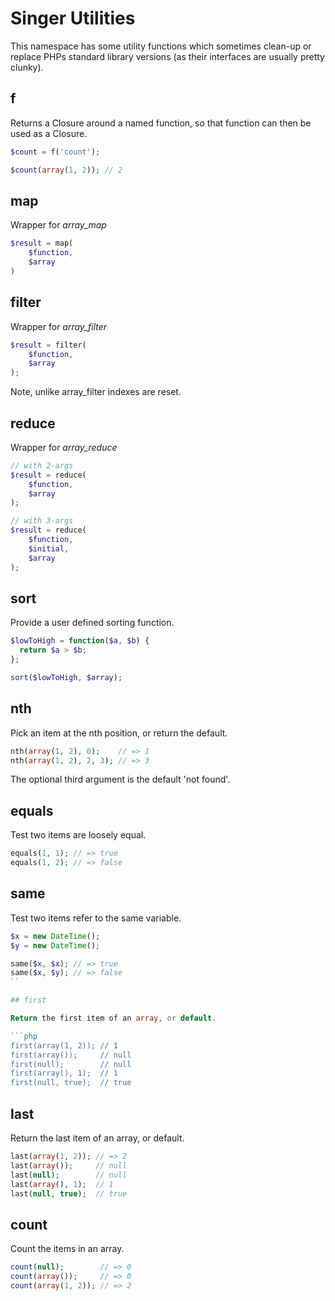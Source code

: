 
# Singer Utilities

This namespace has some utility functions which sometimes clean-up
or replace PHPs standard library versions (as their interfaces are
usually pretty clunky).

## f

Returns a Closure around a named function, so that function can then
be used as a Closure.

```php
$count = f('count');

$count(array(1, 2)); // 2
```

## map

Wrapper for *array_map*

```php
$result = map(
    $function,
    $array
)
```

## filter

Wrapper for *array_filter*

```php
$result = filter(
    $function,
    $array
);
```

Note, unlike array_filter indexes are reset.

## reduce

Wrapper for *array_reduce*

```php
// with 2-args
$result = reduce(
    $function,
    $array
);

// with 3-args
$result = reduce(
    $function,
    $initial,
    $array
);
```

## sort

Provide a user defined sorting function.

```php
$lowToHigh = function($a, $b) {
  return $a > $b;
};

sort($lowToHigh, $array);
```

## nth

Pick an item at the nth position, or return the default.

```php
nth(array(1, 2), 0);    // => 1
nth(array(1, 2), 2, 3); // => 3
```

The optional third argument is the default 'not found'.

## equals

Test two items are loosely equal.

```php
equals(1, 1); // => true
equals(1, 2); // => false
```

## same

Test two items refer to the same variable.

```php
$x = new DateTime();
$y = new DateTime();

same($x, $x); // => true
same($x, $y); // => false
``

## first

Return the first item of an array, or default.

```php
first(array(1, 2)); // 1
first(array());     // null
first(null);        // null
first(array(), 1);  // 1
first(null, true);  // true
```

## last

Return the last item of an array, or default.

```php
last(array(1, 2)); // => 2
last(array());     // null
last(null);        // null
last(array(), 1);  // 1
last(null, true);  // true
```

## count

Count the items in an array.

```php
count(null);        // => 0
count(array());     // => 0
count(array(1, 2)); // => 2
```

